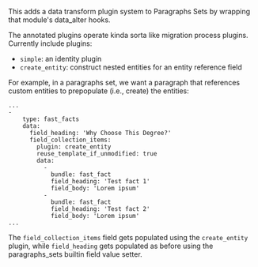 This adds a data transform plugin system to Paragraphs Sets by wrapping that module's data_alter hooks.

The annotated plugins operate kinda sorta like migration process plugins. Currently include plugins: 

- `simple`: an identity plugin
- `create_entity`: construct nested entities for an entity reference field

For example, in a paragraphs set, we want a paragraph that references custom entities to prepopulate (i.e., create) the entities:

```
...
-
    type: fast_facts
    data:
      field_heading: 'Why Choose This Degree?'
      field_collection_items:
        plugin: create_entity
        reuse_template_if_unmodified: true
        data:
          -
            bundle: fast_fact
            field_heading: 'Test fact 1'
            field_body: 'Lorem ipsum'
          -
            bundle: fast_fact
            field_heading: 'Test fact 2'
            field_body: 'Lorem ipsum'
...
````

The `field_collection_items` field gets populated using the `create_entity` plugin, while `field_heading` gets populated as before using the paragraphs_sets builtin field value setter.
